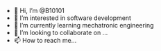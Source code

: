 - 👋 Hi, I’m @B10101
- 👀 I’m interested in software development
- 🌱 I’m currently learning mechatronic engineering
- 💞️ I’m looking to collaborate on ...
- 📫 How to reach me... 
<!---
B10101/B10101 is a ✨ special ✨ repository because its `README.md` (this file) appears on your GitHub profile.
You can click the Preview link to take a look at your changes.
--->

